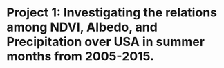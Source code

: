 # Project 1: Investigating the relations among NDVI, Albedo, and Precipitation over USA in summer months from 2005-2015.
